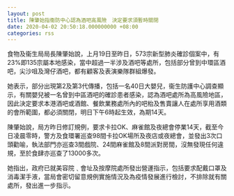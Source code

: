 ```yaml
---
layout: post
title: 陳肇始指衞防中心認為酒吧高風險　決定要求須暫時關閉
date: 2020-04-02 20:50:18.000000000 +08:00
categories: rss
---
```


食物及衞生局局長陳肇始說，上月19日至昨日，573宗新型肺炎確診個案中，有23%即135宗屬本地感染，當中超過一半涉及酒吧等處所，包括部分曾到中環區酒吧，尖沙咀及灣仔酒吧，都有顧客及表演樂隊群組爆發。

她表示，部分出現第2及第3代傳播，包括一名40日大嬰兒，衞生防護中心調查顯示，有關嬰兒被一名曾到中區酒吧的確診患者感染，認為酒吧處所為高風險地區，因此決定要求本港酒吧或酒館、餐飲業務處所內的吧枱及售賣讓人在處所享用酒類的會所範圍，都必須關閉，明日下午6時起生效，為期14天。

陳肇始說，局方昨日修訂規例，要求卡拉OK、麻雀館及夜總會停業14天，截至今日凌晨零時，警方及食環署巡查98間卡拉OK場所及夜店或夜總會，並發出3次口頭勸喻，執法部門亦巡查3間戲院、24間麻雀館及8間派對房間，沒無發現任何違規，至於食肆亦巡查了13000多次。

她指出，政府已就美容院﹑會址及按摩院處所發出營運指示，包括要求配戴口罩及消毒潔手液，當局會密切留意規例實施情況及為疫情發展進行檢討，不排除就有關處所，發出進一步指示。
